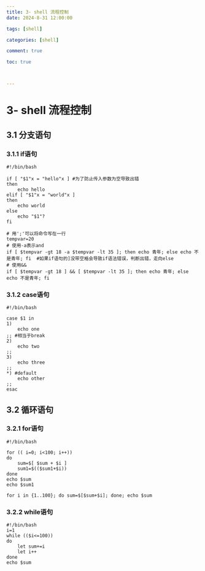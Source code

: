 ```yaml
---
title: 3- shell 流程控制
date: 2024-8-31 12:00:00

tags: [shell]

categories: [shell]

comment: true

toc: true



---
```


#

<!--more-->

# 3- shell 流程控制

## 3.1 分支语句

### 3.1.1 if语句

```shell
#!/bin/bash

if [ "$1"x = "hello"x ] #为了防止传入参数为空导致出错
then
    echo hello
elif [ "$1"x = "world"x ]
then
	echo world
else
	echo "$1"?
fi
```

```shell
# 用';'可以将命令写在一行
tempvar=20
# 使用-a表示and
if [ $tempvar -gt 18 -a $tempvar -lt 35 ]; then echo 青年; else echo 不是青年; fi  #如果if语句的]没带空格会导致if语法错误，判断出错，走向else
# 使用&&
if [ $tempvar -gt 18 ] && [ $tempvar -lt 35 ]; then echo 青年; else echo 不是青年; fi
```



### 3.1.2 case语句

```shell
#!/bin/bash

case $1 in
1)
	echo one
;; #相当于break
2)
	echo two
;;
3)
	echo three
;;
*) #default
	echo other
;;
esac
```



## 3.2 循环语句

### 3.2.1 for语句

```shell
#!/bin/bash

for (( i=0; i<100; i++))
do
	sum=$[ $sum + $i ]
	sum1=$(($sum1+$i))
done
echo $sum
echo $sum1
```

```shell
for i in {1..100}; do sum=$[$sum+$i]; done; echo $sum
```



### 3.2.2 while语句

```shell
#!/bin/bash
i=1
while (($i<=100))
do
	let sum+=i
	let i++
done
echo $sum
```

